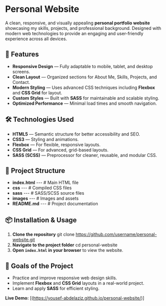 # Personal Website  

A clean, responsive, and visually appealing **personal portfolio website** showcasing my skills, projects, and professional background. Designed with modern web technologies to provide an engaging and user-friendly experience across all devices.  

## 🚀 Features  
- **Responsive Design** — Fully adaptable to mobile, tablet, and desktop screens.  
- **Clean Layout** — Organized sections for About Me, Skills, Projects, and Contact.  
- **Modern Styling** — Uses advanced CSS techniques including **Flexbox** and **CSS Grid** for layout.  
- **Custom Styles** — Built with **SASS** for maintainable and scalable styling.  
- **Optimized Performance** — Minimal load times and smooth navigation.  

## 🛠️ Technologies Used  
- **HTML5** — Semantic structure for better accessibility and SEO.  
- **CSS3** — Styling and animations.  
- **Flexbox** — For flexible, responsive layouts.  
- **CSS Grid** — For advanced, grid-based layouts.  
- **SASS (SCSS)** — Preprocessor for cleaner, reusable, and modular CSS.  

## 📂 Project Structure
- **index.html**      ---    # Main HTML file
- **css**          ---       # Compiled CSS files
- **sass**          ---     # SASS/SCSS source files
- **images**         ---    # Images and assets
- **README.md**        ---    # Project documentation

## 📦 Installation & Usage
1. **Clone the repository**
   git clone https://github.com/username/personal-website.git
2. **Navigate to the project folder**
   cd personal-website
3. **Open `index.html` in your browser** to view the website.

## 🎯 Goals of the Project
- Practice and improve responsive web design skills.
- Implement **Flexbox** and **CSS Grid** layouts in a real-world project.
- Learn and apply **SASS** for efficient styling.

**Live Demo:** [(https://yousef-abdelaziz.github.io/personal-website/)]
